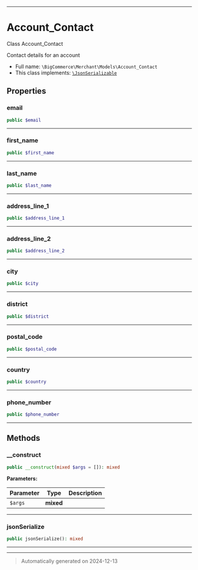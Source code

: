 ***

# Account_Contact

Class Account_Contact

Contact details for an account

* Full name: `\BigCommerce\Merchant\Models\Account_Contact`
* This class implements:
[`\JsonSerializable`](./classes/JsonSerializable.md)



## Properties


### email



```php
public $email
```







***

### first_name



```php
public $first_name
```







***

### last_name



```php
public $last_name
```







***

### address_line_1



```php
public $address_line_1
```







***

### address_line_2



```php
public $address_line_2
```







***

### city



```php
public $city
```







***

### district



```php
public $district
```







***

### postal_code



```php
public $postal_code
```







***

### country



```php
public $country
```







***

### phone_number



```php
public $phone_number
```







***

## Methods


### __construct



```php
public __construct(mixed $args = []): mixed
```








**Parameters:**

| Parameter | Type | Description |
|-----------|------|-------------|
| `$args` | **mixed** |  |





***

### jsonSerialize



```php
public jsonSerialize(): mixed
```












***


***
> Automatically generated on 2024-12-13
